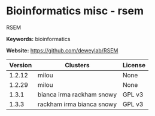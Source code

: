 # Bioinformatics misc - rsem

RSEM

**Keywords:** bioinformatics

**Website:** <https://github.com/deweylab/RSEM>

| Version | Clusters | License |
| ------- | -------- | ------- |
| 1.2.12 | milou | None |
| 1.2.29 | milou | None |
| 1.3.1 | bianca irma rackham snowy | GPL v3 |
| 1.3.3 | rackham irma bianca snowy | GPL v3 |
